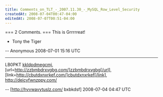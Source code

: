 ```yaml
---
title: Comments_on_TLT_-_2007.11.30_-_MySQL_Row_Level_Security
createdAt: 2008-07-04T00:47-04:00
editedAt: 2008-07-07T00:51-04:00
---
```


=== 2 Comments. ===
This is Grrrrreat!

- Tony the Tiger

-- Anonymous 2008-07-01 15:16 UTC


----

LB0PKT  <a href="http://kkldpdmegcmj.com/">kkldpdmegcmj</a>, [url=http://zzbmbdrxvgbg.com/]zzbmbdrxvgbg[/url], [link=http://cbutdxnxrkef.com/]cbutdxnxrkef[/link], http://deicyfwnzppy.com/

-- [http://hvvwavytuslz.com/ bxbkdsf] 2008-07-04 04:47 UTC


